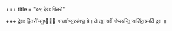 +++
title = "०९ देवाः पितरो"

+++
दे॒वाः पि॒तरो॑ मनु॒ष्या᳡ गन्धर्वाप्स॒रस॑श्च॒ ये। ते त्वा॒ सर्वे॑ गोप्स्यन्ति॒ साति॑रा॒त्रमति॑ द्रव ॥